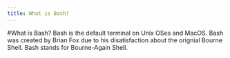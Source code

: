 ```yaml
---
title: What is Bash?
---
```

#What is Bash?
Bash is the default terminal on Unix OSes and MacOS. Bash was created by Brian Fox due to his disatisfaction about the orignial
Bourne Shell. Bash stands for Bourne-Again Shell.
